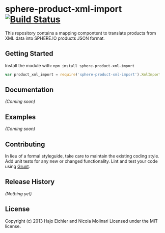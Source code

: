 # sphere-product-xml-import [![Build Status](https://secure.travis-ci.org/hajoeichler/sphere-product-xml-import.png?branch=master)](http://travis-ci.org/hajoeichler/sphere-product-xml-import)

This repository contains a mapping compontent to translate products from XML data into SPHERE.IO products JSON format.

## Getting Started
Install the module with: `npm install sphere-product-xml-import`

```javascript
var product_xml_import = require('sphere-product-xml-import').XmlImport;
```

## Documentation
_(Coming soon)_

## Examples
_(Coming soon)_

## Contributing
In lieu of a formal styleguide, take care to maintain the existing coding style. Add unit tests for any new or changed functionality. Lint and test your code using [Grunt](http://gruntjs.com/).

## Release History
_(Nothing yet)_

## License
Copyright (c) 2013 Hajo Eichler and Nicola Molinari
Licensed under the MIT license.

